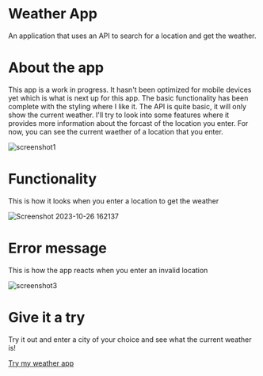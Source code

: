 # Weather App

An application that uses an API to search for a location and get the weather. 

# About the app

This app is a work in progress. It hasn't been optimized for mobile devices yet which is what is next up for this app. The basic functionality has been complete with the styling where I like it. The API is quite basic, it will only show the current weather. I'll try to look into some features where it provides more information about the forcast of the location you enter. For now, you can see the current waether of a location that you enter.

![screenshot1](https://github.com/dvasquez08/weather-app/assets/99619761/0312a5a0-cbc5-4d4b-b922-deefd171eec5)

# Functionality

This is how it looks when you enter a location to get the weather

![Screenshot 2023-10-26 162137](https://github.com/dvasquez08/weather-app/assets/99619761/0abd1049-b519-4420-969a-ed01f30fecf1)

# Error message

This is how the app reacts when you enter an invalid location

![screenshot3](https://github.com/dvasquez08/weather-app/assets/99619761/5446c118-c69f-4f75-8ae7-c5d77867ff53)

# Give it a try

Try it out and enter a city of your choice and see what the current weather is!

[Try my weather app](https://dvasquez08.github.io/weather-app/)




